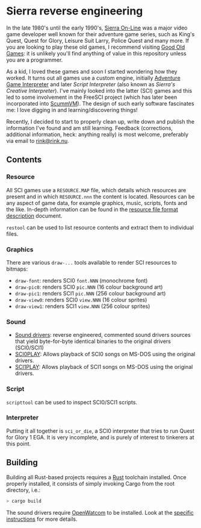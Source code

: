 # Sierra reverse engineering

In the late 1980's until the early 1990's, [Sierra On-Line](https://en.wikipedia.org/wiki/Sierra_Entertainment) was a major video game developer well known for their adventure game series, such as King's Quest, Quest for Glory, Leisure Suit Larry, Police Quest and many more. If you are looking to play these old games, I recommend visiting [Good Old Games](https://www.gog.com): it is unlikely you'll find anything of value in this repository unless you are a programmer.

As a kid, I loved these games and soon I started wondering how they worked. It turns out all games use a custom engine, initially [Adventure Game Interpreter](https://en.wikipedia.org/wiki/Adventure_Game_Interpreter) and later _Script Interpreter_ (also known as _Sierra's Creative Interpreter_). I've mainly looked into the latter (SCI) games and this led to some involvement in the FreeSCI project (which has later been incorporated into [ScummVM](https://www.scummvm.org)). The design of such early software fascinates me: I love digging in and learning/discovering things!

Recently, I decided to start to properly clean up, write down and publish the information I've found and am still learning. Feedback (corrections, additional information, heck: anything really) is most welcome, preferably via email to rink@rink.nu.

## Contents

### Resource

All SCI games use a `RESOURCE.MAP` file, which details which resources are present and in which `RESOURCE.nnn` the content is located. Resources can be any aspect of game data, for example graphics, music, scripts, fonts and the like. In-depth information can be found in the [resource file format description](doc/resource.md) document.

`restool` can be used to list resource contents and extract them to individual files.

### Graphics

There are various `draw-...` tools available to render SCI resources to bitmaps:

- `draw-font`: renders SCI0 `font.NNN` (monochrome font)
- `draw-pic0`: renders SCI0 `pic.NNN` (16 colour background art)
- `draw-pic1`: renders SCI1 `pic.NNN` (256 colour background art)
- `draw-view0`: renders SCI0 `view.NNN` (16 colour sprites)
- `draw-view1`: renders SCI1 `view.NNN` (256 colour sprites)

### Sound

- [Sound drivers](sound/drivers/README.md): reverse engineered, commented sound drivers sources that yield byte-for-byte identical binaries to the original drivers (SCI0/SCI1)
- [SCI0PLAY](sound/sci0play/README.md): Allows playback of SCI0 songs on MS-DOS using the original drivers.
- [SCI1PLAY](sound/sci1play/README.md): Allows playback of SCI1 songs on MS-DOS using the original drivers.

### Script

`scripttool` can be used to inspect SCI0/SCI1 scripts.

### Interpreter

Putting it all together is `sci_or_die`, a SCI0 interpreter that tries to run Quest for Glory 1 EGA. It is very incomplete, and is purely of interest to tinkerers at this point.

## Building

Building all Rust-based projects requires a [Rust](https://www.rust-lang.org) toolchain installed. Once properly installed, it consists of simply invoking Cargo from the root directory, i.e.:

```sh
> cargo build
```

The sound drivers require [OpenWatcom](https://github.com/open-watcom/open-watcom-v2) to be installed. Look at the [specific instructions](sound/drivers/README.md) for more details.
